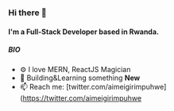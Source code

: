 ### Hi there 👋

#### I'm a Full-Stack Developer based in Rwanda.

##### BIO

- ⚙️ I love MERN, ReactJS Magician
- 🌱 Building&Learning something **New**
- 📫 Reach me: [twitter.com/aimeigirimpuhwe](https://twitter.com/aimeigirimpuhwe
